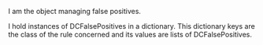 I am the object managing false positives.

I hold instances of DCFalsePositives in a dictionary. This dictionary keys are the class of the rule concerned and its values are lists of DCFalsePositives.